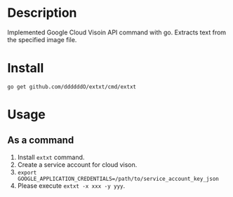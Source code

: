 # Description
Implemented Google Cloud Visoin API command with go.
Extracts text from the specified image file.

# Install

```
go get github.com/ddddddO/extxt/cmd/extxt
```

# Usage
## As a command
1. Install `extxt` command.
1. Create a service account for cloud vison.
1. `export GOOGLE_APPLICATION_CREDENTIALS=/path/to/service_account_key_json`
1. Please execute `extxt -x xxx -y yyy`.
